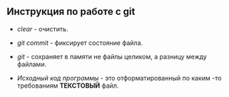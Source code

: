 ## Инструкция по работе с git 

* *clear* - очистить.

* *git commit* - фиксирует состояние файла.

* *git* - сохраняет в памяти не файлы целиком, а разницу между файлами.
* *Исходный код программы* - это отформатированный по каким -то требованиям  **ТЕКСТОВЫЙ** файл.
